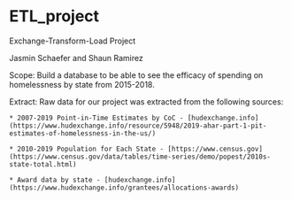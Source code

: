 # ETL_project
Exchange-Transform-Load Project

Jasmin Schaefer and Shaun Ramirez

Scope: Build a database to be able to see the efficacy of spending on homelessness by state from 2015-2018. 

Extract:
Raw data for our project was extracted from the following sources:

    * 2007-2019 Point-in-Time Estimates by CoC - [hudexchange.info](https://www.hudexchange.info/resource/5948/2019-ahar-part-1-pit-estimates-of-homelessness-in-the-us/)

    * 2010-2019 Population for Each State - [https://www.census.gov](https://www.census.gov/data/tables/time-series/demo/popest/2010s-state-total.html)

    * Award data by state - [hudexchange.info](https://www.hudexchange.info/grantees/allocations-awards)


